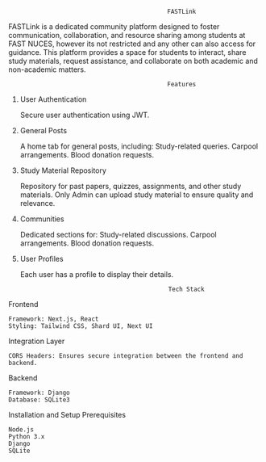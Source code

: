                                                 FASTLink

FASTLink is a dedicated community platform designed to foster communication, collaboration, and resource sharing among students at FAST NUCES, however its not restricted and any other can also access for guidance. This platform provides a space for students to interact, share study materials, request assistance, and collaborate on both academic and non-academic matters.

                                                Features

1. User Authentication

    Secure user authentication using JWT.

2. General Posts

    A home tab for general posts, including:
        Study-related queries.
        Carpool arrangements.
        Blood donation requests.

3. Study Material Repository

    Repository for past papers, quizzes, assignments, and other study materials.
    Only Admin can upload study material to ensure quality and relevance.

4. Communities

    Dedicated sections for:
        Study-related discussions.
        Carpool arrangements.
        Blood donation requests.

5. User Profiles

    Each user has a profile to display their details.

                                                Tech Stack

Frontend

    Framework: Next.js, React
    Styling: Tailwind CSS, Shard UI, Next UI

Integration Layer

    CORS Headers: Ensures secure integration between the frontend and backend.

Backend

    Framework: Django
    Database: SQLite3

Installation and Setup
Prerequisites

    Node.js
    Python 3.x
    Django
    SQLite    